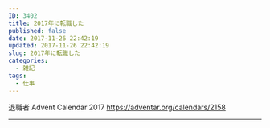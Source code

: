 ```yaml
---
ID: 3402
title: 2017年に転職した
published: false
date: 2017-11-26 22:42:19
updated: 2017-11-26 22:42:19
slug: 2017年に転職した
categories:
  - 雑記
tags:
  - 仕事
---
```


退職者 Advent Calendar 2017
https://adventar.org/calendars/2158

---
